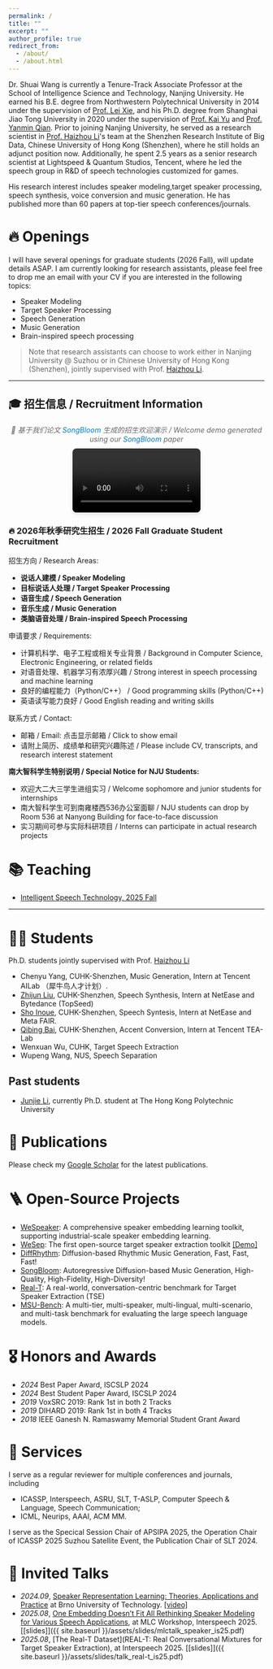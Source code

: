 ```yaml
---
permalink: /
title: ""
excerpt: ""
author_profile: true
redirect_from: 
  - /about/
  - /about.html
---
```


<!-- {% if site.google_scholar_stats_use_cdn %}
{% assign gsDataBaseUrl = "https://cdn.jsdelivr.net/gh/" | append: site.repository | append: "@" %}
{% else %}
{% assign gsDataBaseUrl = "https://raw.githubusercontent.com/" | append: site.repository | append: "/" %}
{% endif %}
{% assign url = gsDataBaseUrl | append: "google-scholar-stats/gs_data_shieldsio.json" %} -->

<span class='anchor' id='about-me'></span>


Dr. Shuai Wang is currently a Tenure-Track Associate Professor at the School of Intelligence Science and Technology, Nanjing University. He earned his B.E. degree from Northwestern Polytechnical University in 2014 under the supervision of [Prof. Lei Xie](http://lxie.npu-aslp.org/), and his Ph.D. degree from Shanghai Jiao Tong University in 2020 under the supervision of [Prof. Kai Yu](https://x-lance.github.io/kaiyu/) and [Prof. Yanmin Qian](https://audiocc.sjtu.edu.cn/en/members/yanmin.qian). Prior to joining Nanjing University, he served as a research scientist in [Prof. Haizhou Li](https://www.colips.org/~eleliha/)'s team at the Shenzhen Research Institute of Big Data, Chinese University of Hong Kong (Shenzhen), where he still holds an adjunct position now. Additionally, he spent 2.5 years as a senior research scientist at Lightspeed & Quantum Studios, Tencent, where he led the speech group in R&D of speech technologies customized for games.

His research interest includes speaker modeling,target speaker processing,  speech synthesis, voice conversion and music generation. He has published more than 60 papers at top-tier speech conferences/journals. 

<!-- <a href='https://scholar.google.com/citations?user=vW1ZaucAAAAJ'><img src="https://img.shields.io/endpoint?url={{ url | url_encode }}&logo=Google%20Scholar&labelColor=f6f6f6&color=9cf&style=flat&label=citations"></a> -->


# 🔥 Openings
I will have several openings for graduate students (2026 Fall), will update details ASAP. I am currently looking for research assistants, please feel free to drop me an email with your CV if you are interested in the following topics:

- Speaker Modeling
- Target Speaker Processing
- Speech Generation
- Music Generation
- Brain-inspired speech processing

> Note that research assistants can choose to work either in Nanjing University @ Suzhou or in Chinese University of Hong Kong (Shenzhen), jointly supervised with Prof. [Haizhou Li](https://www.colips.org/~eleliha/).

---

<span class='anchor' id='-recruitment'></span>

## 🎓 **招生信息 / Recruitment Information**



<!-- Video Section -->
<div class="video-container" style="text-align: center; margin: 20px 0;">
  <p style="font-size: 14px; color: #666; margin-bottom: 10px; font-style: italic;">
    🎵 基于我们论文 <a href="https://arxiv.org/abs/2506.07634" target="_blank" style="color: #007acc; text-decoration: none;">SongBloom</a> 生成的招生欢迎演示 / Welcome demo generated using our <a href="https://arxiv.org/abs/2506.07634" target="_blank" style="color: #007acc; text-decoration: none;">SongBloom</a> paper
  </p>
  <video width="50%" max-width="500px" controls style="border-radius: 8px; box-shadow: 0 4px 8px rgba(0,0,0,0.1);">
    <source src="{{ site.baseurl }}/images/zhike_song.mp4" type="video/mp4">
    Your browser does not support the video tag.
  </video>
</div>

<div class="recruitment-section">

<h3 class="recruitment-title">🔥 2026年秋季研究生招生 / 2026 Fall Graduate Student Recruitment</h3>

<p class="recruitment-subtitle">招生方向 / Research Areas:</p>
<ul class="recruitment-list">
<li><strong>说话人建模 / Speaker Modeling</strong></li>
<li><strong>目标说话人处理 / Target Speaker Processing</strong></li>
<li><strong>语音生成 / Speech Generation</strong></li>
<li><strong>音乐生成 / Music Generation</strong></li>
<li><strong>类脑语音处理 / Brain-inspired Speech Processing</strong></li>
</ul>

<p class="recruitment-subtitle">申请要求 / Requirements:</p>
<ul class="recruitment-list">
<li>计算机科学、电子工程或相关专业背景 / Background in Computer Science, Electronic Engineering, or related fields</li>
<li>对语音处理、机器学习有浓厚兴趣 / Strong interest in speech processing and machine learning</li>
<li>良好的编程能力（Python/C++） / Good programming skills (Python/C++)</li>
<li>英语读写能力良好 / Good English reading and writing skills</li>
</ul>

<p class="recruitment-subtitle">联系方式 / Contact:</p>
<ul class="recruitment-list">
<li>邮箱 / Email: <span id="email-display" class="recruitment-email" style="cursor: pointer;" onclick="showEmail()">点击显示邮箱 / Click to show email</span></li>
<li>请附上简历、成绩单和研究兴趣陈述 / Please include CV, transcripts, and research interest statement</li>
</ul>

<p class="recruitment-subtitle"><strong>南大智科学生特别说明 / Special Notice for NJU Students:</strong></p>
<ul class="recruitment-list">
<li>欢迎大二大三学生进组实习 / Welcome sophomore and junior students for internships</li>
<li class="office-highlight">南大智科学生可到南雍楼西536办公室面聊 / NJU students can drop by Room 536 at Nanyong Building for face-to-face discussion</li>
<li>实习期间可参与实际科研项目 / Interns can participate in actual research projects</li>
</ul>

</div>

<span class='anchor' id='-teaching'></span>

# 📚 Teaching

- [Intelligent Speech Technology, 2025 Fall](/teaching/ist2025/)

---

# 👨‍🎓 Students

Ph.D. students jointly supervised with Prof. [Haizhou Li](https://www.colips.org/~eleliha/)

- Chenyu Yang, CUHK-Shenzhen, Music Generation, Intern at Tencent AILab （犀牛鸟人才计划）.
- [Zhijun Liu](https://zjlww.github.io/), CUHK-Shenzhen, Speech Synthesis, Intern at NetEase and Bytedance (TopSeed)
- [Sho Inoue](https://www.linkedin.com/in/sho-inoue-41646a1a2/), CUHK-Shenzhen, Speech Syntesis, Intern at NetEase and Meta FAIR.
- [Qibing Bai](https://p1ping.github.io/), CUHK-Shenzhen, Accent Conversion, Intern at Tencent TEA-Lab
- Wenxuan Wu, CUHK, Target Speech Extraction
- Wupeng Wang, NUS, Speech Separation

## Past students

- [Junjie Li](https://mrjunjieli.github.io/), currently Ph.D. student at The Hong Kong Polytechnic University



# 📝 Publications 

Please check my [Google Scholar](https://scholar.google.com/citations?user=vW1ZaucAAAAJ) for the latest publications.

# 🪜 Open-Source Projects

- [WeSpeaker](https://github.com/wenet-e2e/wespeaker): A comprehensive speaker embedding learning toolkit, supporting industrial-scale speaker embedding learning.
- [WeSep](https://github.com/wenet-e2e/wesep): The first open-source target speaker extraction toolkit [[Demo]](/research/demos/wesep_demo.html)
- [DiffRhythm](https://github.com/ASLP-lab/DiffRhythm): Diffusion-based Rhythmic Music Generation, Fast, Fast, Fast!
- [SongBloom](https://github.com/Cypress-Yang/SongBloom): Autoregressive Diffusion-based Music Generation, High-Quality, High-Fidelity, High-Diversity!
- [Real-T](https://real-tse.github.io/): A real-world, conversation-centric benchmark for Target Speaker Extraction (TSE)
- [MSU-Bench](https://aslp-lab.github.io/msu-bench.github.io/): A multi-tier, multi-speaker, multi-lingual, multi-scenario, and multi-task benchmark for evaluating the large speech language models.



# 🎖 Honors and Awards
- *2024* Best Paper Award, ISCSLP 2024
- *2024* Best Student Paper Award, ISCSLP 2024
- *2019* VoxSRC 2019:	Rank 1st in both 2 Tracks
- *2019* DIHARD 2019: Rank 1st in both 4 Tracks
- *2018* IEEE Ganesh N. Ramaswamy Memorial Student Grant Award

# 🌅 Services
I serve as a regular reviewer for multiple conferences and journals, including 
- ICASSP, Interspeech, ASRU, SLT, T-ASLP, Computer Speech & Language, Speech Communication; 
- ICML, Neurips, AAAI, ACM MM.

I serve as the Specical Session Chair of APSIPA 2025, the Operation Chair of ICASSP 2025 Suzhou Satellite Event, the Publication Chair of SLT 2024.


# 💬 Invited Talks
- *2024.09*, [Speaker Representation Learning: Theories, Applications and Practice](https://vgs-it.fit.vutbr.cz/2024/09/03/shuai-wang-speaker-representation-learning-theories-applications-and-practiceshuai-wang/) at Brno University of Technology. [\[video\]](https://www.youtube.com/live/FMY5_smgrYY)
- *2025.08*, [One Embedding Doesn’t Fit All
Rethinking Speaker Modeling for Various Speech Applications](https://www.nexdata.ai/competition/mlc-slm), at MLC Workshop, Interspeech 2025. [[slides]]({{ site.baseurl }}/assets/slides/mlctalk_speaker_is25.pdf)
- *2025.08*, [The Real-T Dataset](REAL-T: Real Conversational Mixtures for Target Speaker Extraction), at Interspeech 2025. [[slides]]({{ site.baseurl }}/assets/slides/talk_real-t_is25.pdf)

